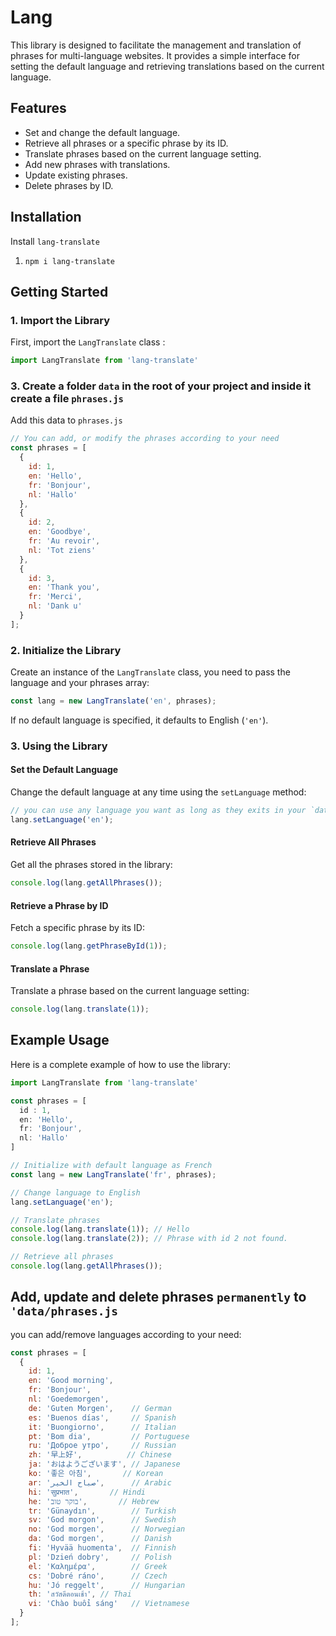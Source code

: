 # Lang

This library is designed to facilitate the management and translation of phrases for multi-language websites.
It provides a simple interface for setting the default language and  retrieving translations based on the current language.

## Features

- Set and change the default language.
- Retrieve all phrases or a specific phrase by its ID.
- Translate phrases based on the current language setting.
- Add new phrases with translations.
- Update existing phrases.
- Delete phrases by ID.

## Installation

Install `lang-translate`

1. `npm i lang-translate`

## Getting Started

### 1. Import the Library

First, import the `LangTranslate` class :

```javascript
import LangTranslate from 'lang-translate'
```

### 3. Create a folder `data` in the root of your project and inside it create a file `phrases.js`

Add this data to `phrases.js`

```javascript
// You can add, or modify the phrases according to your need
const phrases = [
  {
    id: 1,
    en: 'Hello',
    fr: 'Bonjour',
    nl: 'Hallo'
  },
  {
    id: 2,
    en: 'Goodbye',
    fr: 'Au revoir',
    nl: 'Tot ziens'
  },
  {
    id: 3,
    en: 'Thank you',
    fr: 'Merci',
    nl: 'Dank u'
  }
];


```

### 2. Initialize the Library

Create an instance of the `LangTranslate` class, you need to pass the language  and your phrases array:

```javascript
const lang = new LangTranslate('en', phrases);
```

If no default language is specified, it defaults to English (`'en'`).

### 3. Using the Library

#### Set the Default Language

Change the default language at any time using the `setLanguage` method:

```javascript
// you can use any language you want as long as they exits in your `data/phrases.js`
lang.setLanguage('en'); 
```

#### Retrieve All Phrases

Get all the phrases stored in the library:

```javascript
console.log(lang.getAllPhrases());
```

#### Retrieve a Phrase by ID

Fetch a specific phrase by its ID:

```javascript
console.log(lang.getPhraseById(1)); 
```

#### Translate a Phrase

Translate a phrase based on the current language setting:

```javascript
console.log(lang.translate(1)); 
```

## Example Usage

Here is a complete example of how to use the library:

```javascript
import LangTranslate from 'lang-translate'

const phrases = [
  id : 1,
  en: 'Hello',
  fr: 'Bonjour',
  nl: 'Hallo'
]

// Initialize with default language as French
const lang = new LangTranslate('fr', phrases);

// Change language to English
lang.setLanguage('en');

// Translate phrases
console.log(lang.translate(1)); // Hello
console.log(lang.translate(2)); // Phrase with id 2 not found.

// Retrieve all phrases
console.log(lang.getAllPhrases());
```

## Add, update and delete phrases `permanently` to `'data/phrases.js`

you can add/remove languages according to your need:

```javascript
const phrases = [
  {
    id: 1,
    en: 'Good morning',
    fr: 'Bonjour',
    nl: 'Goedemorgen',
    de: 'Guten Morgen',    // German
    es: 'Buenos días',     // Spanish
    it: 'Buongiorno',      // Italian
    pt: 'Bom dia',         // Portuguese
    ru: 'Доброе утро',     // Russian
    zh: '早上好',          // Chinese
    ja: 'おはようございます', // Japanese
    ko: '좋은 아침',       // Korean
    ar: 'صباح الخير',      // Arabic
    hi: 'सुप्रभात',       // Hindi
    he: 'בוקר טוב',       // Hebrew
    tr: 'Günaydın',        // Turkish
    sv: 'God morgon',      // Swedish
    no: 'God morgen',      // Norwegian
    da: 'God morgen',      // Danish
    fi: 'Hyvää huomenta',  // Finnish
    pl: 'Dzień dobry',     // Polish
    el: 'Καλημέρα',        // Greek
    cs: 'Dobré ráno',      // Czech
    hu: 'Jó reggelt',      // Hungarian
    th: 'สวัสดีตอนเช้า', // Thai
    vi: 'Chào buổi sáng'   // Vietnamese
  }
];

```
